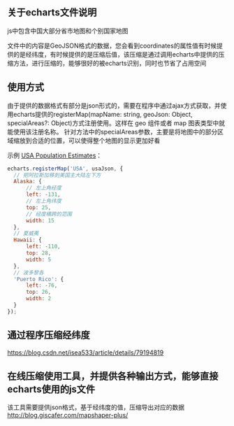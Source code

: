 ## 关于echarts文件说明
 js中包含中国大部分省市地图和个别国家地图
 
 文件中的内容是GeoJSON格式的数据，您会看到coordinates的属性值有时候提供的是经纬度，有时候提供的是压缩后值，该压缩是通过调用echarts中提供的压缩方法，进行压缩的，能够很好的被echarts识别，同时也节省了占用空间
 
## 使用方式
由于提供的数据格式有部分是json形式的，需要在程序中通过ajax方式获取，并使用echarts提供的registerMap(mapName: string, geoJson: Object, specialAreas?: Object)方式注册使用。这样在 geo 组件或者 map 图表类型中就能使用该注册名称。
针对方法中的specialAreas参数，主要是将地图中的部分区域缩放到合适的位置，可以使得整个地图的显示更加好看
 
 示例 [USA Population Estimates](https://www.echartsjs.com/examples/zh/editor.html?c=map-usa)：

```javascript
echarts.registerMap('USA', usaJson, {
  // 把阿拉斯加移到美国主大陆左下方
  Alaska: {
      // 左上角经度
      left: -131,
      // 左上角纬度
      top: 25,
      // 经度横跨的范围
      width: 15
  },
  // 夏威夷
  Hawaii: {
      left: -110,
      top: 28,
      width: 5
  },
  // 波多黎各
  'Puerto Rico': {
      left: -76,
      top: 26,
      width: 2
  }
});
```

## 通过程序压缩经纬度
https://blog.csdn.net/isea533/article/details/79194819

## 在线压缩使用工具，并提供各种输出方式，能够直接echarts使用的js文件
该工具需要提供json格式，基于经纬度的值，压缩导出对应的数据
http://blog.giscafer.com/mapshaper-plus/

